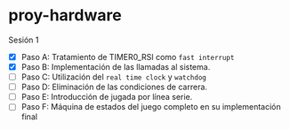 # proy-hardware

Sesión 1
  - [x] Paso A: Tratamiento de TIMER0_RSI como `fast interrupt`
  - [x] Paso B: Implementación de las llamadas al sistema.
  - [ ] Paso C: Utilización del `real time clock` y `watchdog`
  - [ ] Paso D: Eliminación de las condiciones de carrera.
  - [ ] Paso E: Introducción de jugada por línea serie.
  - [ ] Paso F: Máquina de estados del juego completo en su implementación final